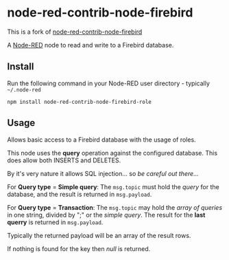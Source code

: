 node-red-contrib-node-firebird
========================

This is a fork of [node-red-contrib-node-firebird](https://flows.nodered.org/node/node-red-contrib-node-firebird)

A <a href="http://nodered.org" target="_new">Node-RED</a> node to read and write to a Firebird database.

Install
-------

Run the following command in your Node-RED user directory - typically `~/.node-red`

    npm install node-red-contrib-node-firebird-role


Usage
-----

Allows basic access to a Firebird database with the usage of roles.

This node uses the <b>query</b> operation against the configured database. This does allow both INSERTS and DELETES.

By it's very nature it allows SQL injection... so <i>be careful out there...</i>

For <b>Query type</b> = <b>Simple query</b>:
    The `msg.topic` must hold the <i>query</i> for the database, and the result is returned in `msg.payload`.
    
For <b>Query type</b> = <b>Transaction</b>:
    The `msg.topic` may hold the <i>array of queries</i> in one string, divided by ";" or the <i>simple query</i>. The result for the <b>last querry</b> is returned in `msg.payload`.

Typically the returned payload will be an array of the result rows.

If nothing is found for the key then <i>null</i> is returned.